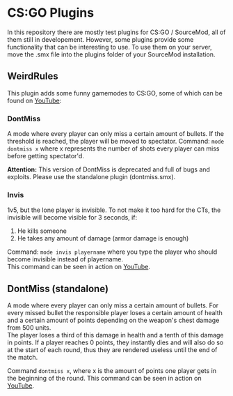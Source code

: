 # CS:GO Plugins
In this repository there are mostly test plugins for CS:GO / SourceMod, all of them still in developement.
However, some plugins provide some functionality that can be interesting to use.
To use them on your server, move the .smx file into the plugins folder of your SourceMod installation.

## WeirdRules
This plugin adds some funny gamemodes to CS:GO, some of which can be found on [YouTube](https://www.youtube.com/playlist?list=PLs5PuqqXOxboG0OjjHgmY6ieWpa_nm3SJ "EinSteini on YouTube (German)"):
### DontMiss

A mode where every player can only miss a certain amount of bullets. If the threshold is reached, the player will be moved to spectator.
Command: `mode dontmiss x` where x represents the number of shots every player can miss before getting spectator'd.

__Attention:__ This version of DontMiss is deprecated and full of bugs and exploits. Please use the standalone plugin (dontmiss.smx).
### Invis

1v5, but the lone player is invisible. To not make it too hard for the CTs, the invisible will become visible for 3 seconds, if:
1. He kills someone
2. He takes any amount of damage (armor damage is enough)

Command: `mode invis playername` where you type the player who should become invisible instead of playername.   
This command can be seen in action on [YouTube](https://youtu.be/y4z7QDn2DLE "Invis on YT (German)").

## DontMiss (standalone)
A mode where every player can only miss a certain amount of bullets. For every missed bullet the responsible player loses a certain amount of health and a certain amount of points depending on the weapon's chest damage from 500 units.  
The player loses a third of this damage in health and a tenth of this damage in points. If a player reaches 0 points, they instantly dies and will also do so at the start of each round, thus they are rendered useless until the end of the match.

Command `dontmiss x`, where x is the amount of points one player gets in the beginning of the round.
This command can be seen in action on [YouTube](https://youtu.be/TKBtF15Ht8c "DontMiss on YT (German)").
